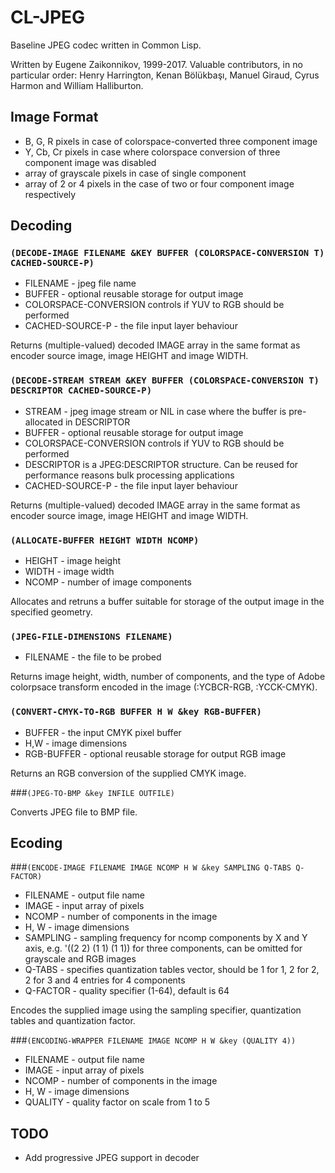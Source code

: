# CL-JPEG
Baseline JPEG codec written in Common Lisp.

Written by Eugene Zaikonnikov, 1999-2017. Valuable contributors, in no particular order: Henry Harrington, Kenan Bölükbaşı, Manuel Giraud, Cyrus Harmon and William Halliburton.

## Image Format

* B, G, R pixels in case of colorspace-converted three component image
* Y, Cb, Cr pixels in case where colorspace conversion of three component image was disabled
* array of grayscale pixels in case of single component
* array of 2 or 4 pixels in the case of two or four component image respectively


## Decoding

### `(DECODE-IMAGE FILENAME &KEY BUFFER (COLORSPACE-CONVERSION T) CACHED-SOURCE-P)`
* FILENAME - jpeg file name
* BUFFER - optional reusable storage for output image
* COLORSPACE-CONVERSION controls if YUV to RGB should be performed
* CACHED-SOURCE-P - the file input layer behaviour

Returns (multiple-valued) decoded IMAGE array in the same format as encoder source image, image HEIGHT and image WIDTH.

### `(DECODE-STREAM STREAM &KEY BUFFER (COLORSPACE-CONVERSION T) DESCRIPTOR CACHED-SOURCE-P)`
* STREAM - jpeg image stream or NIL in case where the buffer is pre-allocated in DESCRIPTOR
* BUFFER - optional reusable storage for output image
* COLORSPACE-CONVERSION controls if YUV to RGB should be performed
* DESCRIPTOR is a JPEG:DESCRIPTOR structure. Can be reused for performance reasons bulk processing applications
* CACHED-SOURCE-P - the file input layer behaviour

Returns (multiple-valued) decoded IMAGE array in the same format as encoder source image, image HEIGHT and image WIDTH.

### `(ALLOCATE-BUFFER HEIGHT WIDTH NCOMP)`
* HEIGHT - image height
* WIDTH - image width
* NCOMP - number of image components

Allocates and retruns a buffer suitable for storage of the output image in the specified geometry.

### `(JPEG-FILE-DIMENSIONS FILENAME)`
* FILENAME - the file to be probed

Returns image height, width, number of components, and the type of Adobe colorpsace transform encoded in the image (:YCBCR-RGB, :YCCK-CMYK).

### `(CONVERT-CMYK-TO-RGB BUFFER H W &key RGB-BUFFER)`
* BUFFER - the input CMYK pixel buffer
* H,W - image dimensions
* RGB-BUFFER - optional reusable storage for output RGB image

Returns an RGB conversion of the supplied CMYK image.

###`(JPEG-TO-BMP &key INFILE OUTFILE)`

Converts JPEG file to BMP file.

## Ecoding

###`(ENCODE-IMAGE FILENAME IMAGE NCOMP H W &key SAMPLING Q-TABS Q-FACTOR)`
* FILENAME - output file name
* IMAGE - input array of pixels
* NCOMP - number of components in the image
* H, W - image dimensions
* SAMPLING - sampling frequency for ncomp components by X and Y axis, e.g. '((2 2) (1 1) (1 1)) for three components, can be omitted for grayscale and RGB images
* Q-TABS - specifies quantization tables vector, should be 1 for 1, 2 for 2, 2 for 3 and 4 entries for 4 components
* Q-FACTOR - quality specifier (1-64), default is 64

Encodes the supplied image using the sampling specifier, quantization tables and quantization factor.

###`(ENCODING-WRAPPER FILENAME IMAGE NCOMP H W &key (QUALITY 4))`
* FILENAME - output file name
* IMAGE - input array of pixels
* NCOMP - number of components in the image
* H, W - image dimensions
* QUALITY - quality factor on scale from 1 to 5

## TODO

* Add progressive JPEG support in decoder
